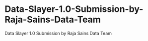 # Data-Slayer-1.0-Submission-by-Raja-Sains-Data-Team
Data Slayer 1.0 Submission by Raja Sains Data Team
